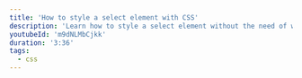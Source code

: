```yaml
---
title: 'How to style a select element with CSS'
description: 'Learn how to style a select element without the need of wrapper elements or psuedo elements to create a custom select to use within your websites.'
youtubeId: 'm9dNLMbCjkk'
duration: '3:36'
tags:
  - css
---
```


